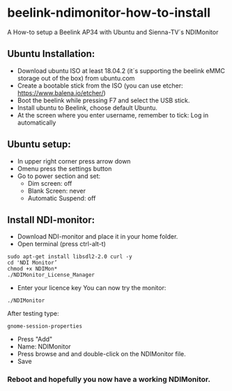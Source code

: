 # beelink-ndimonitor-how-to-install
A How-to setup a Beelink AP34 with Ubuntu and Sienna-TV´s NDIMonitor

## Ubuntu Installation:
* Download ubuntu ISO at least 18.04.2 (it´s supporting the beelink eMMC storage out of the box) from ubuntu.com
* Create a bootable stick from the ISO (you can use etcher: https://www.balena.io/etcher/)
* Boot the beelink while pressing F7 and select the USB stick.
* Install ubuntu to Beelink, choose default Ubuntu.
* At the screen where you enter username, remember to tick: Log in automatically

## Ubuntu setup:
* In upper right corner press arrow down
* Omenu press the settings button 
* Go to power section and set: 
  * Dim screen: off
  * Blank Screen: never
  * Automatic Suspend: off

## Install NDI-monitor:
* Download NDI-monitor and place it in your home folder.
* Open terminal (press ctrl-alt-t)
```
sudo apt-get install libsdl2-2.0 curl -y
cd 'NDI Monitor’
chmod +x NDIMon*
./NDIMonitor_License_Manager
```
* Enter your licence key
You can now try the monitor:
```
./NDIMonitor
```
After testing type:
```
gnome-session-properties
```
* Press "Add"
* Name: NDIMonitor
* Press browse and and double-click on the NDIMonitor file.
* Save

### Reboot and hopefully you now have a working NDIMonitor.
